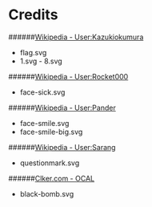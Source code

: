Credits
=======

######[Wikipedia - User:Kazukiokumura](http://commons.wikimedia.org/wiki/User:Kazukiokumura)
* flag.svg
* 1.svg - 8.svg

######[Wikipedia - User:Rocket000](http://commons.wikimedia.org/wiki/User:Rocket000)
* face-sick.svg

######[Wikipedia - User:Pander](http://commons.wikimedia.org/w/index.php?title=User:Pander)
* face-smile.svg
* face-smile-big.svg

######[Wikipedia - User:Sarang](http://commons.wikimedia.org/wiki/User:Sarang)
* questionmark.svg

######[Clker.com - OCAL](http://www.clker.com/profile-1068.html)
* black-bomb.svg